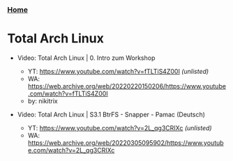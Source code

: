 ### [Home](/README.md)

# Total Arch Linux

- Video: Total Arch Linux | 0. Intro zum Workshop
  - YT: https://www.youtube.com/watch?v=fTLTiS4Z00I _(unlisted)_
  - WA: https://web.archive.org/web/20220220150206/https://www.youtube.com/watch?v=fTLTiS4Z00I
  - by: nikitrix

- Video: Total Arch Linux | S3.1 BtrFS - Snapper - Pamac (Deutsch)
  - YT: https://www.youtube.com/watch?v=2L_qg3CRIXc _(unlisted)_
  - WA: https://web.archive.org/web/20220305095902/https://www.youtube.com/watch?v=2L_qg3CRIXc

